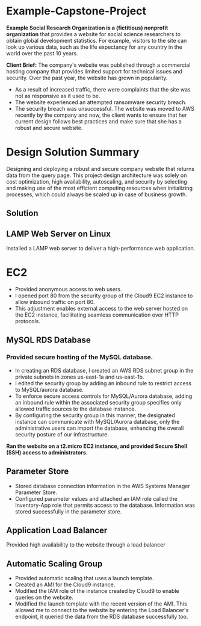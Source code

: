 # Example-Capstone-Project

**Example Social Research Organization is a (fictitious) nonprofit organization** that provides a website for social science researchers to obtain global development statistics. For example, visitors to the site can look up various data, such as the life expectancy for any country in the world over the past 10 years.

**Client Brief:** The company's website was published through a commercial hosting company that provides limited support for technical issues and security. Over the past year, the website has grown in popularity. 
- As a result of increased traffic, there were complaints that the site was not as responsive as it used to be.
- The website experienced an attempted ransomware security breach.
- The security breach was unsuccessful.
The website was moved to AWS recently by the company and now, the client wants to ensure that her current design follows best practices and make sure that she has a robust and secure website.


# Design Solution Summary

Designing and deploying a robust and secure company website that returns data from the query page. This project design architecture was solely on cost optimization, high availability, autoscaling, and security by selecting and making use of the most efficient computing resources when initializing processes, which could always be scaled up in case of business growth.

## Solution

## LAMP Web Server on Linux
Installed a LAMP web server to deliver a high-performance web application.

# EC2

- Provided anonymous access to web users.
- I opened port 80 from the security group of the Cloud9 EC2 instance to allow inbound traffic on port 80.
- This adjustment enables external access to the web server hosted on the EC2 instance, facilitating seamless communication over HTTP protocols.

## MySQL RDS Database

### Provided secure hosting of the MySQL database. 

- In creating an RDS database, I created an AWS RDS subnet group in the private subnets in zones us-east-1a and us-east-1b.
- I edited the security group by adding an inbound rule to restrict access to MySQL/aurora database.
- To enforce secure access controls for MySQL/Aurora database, adding an inbound rule within the associated security group specifies only allowed traffic sources to the database instance.
- By configuring the security group in this manner, the designated instance can communicate with MySQL/Aurora database, only the administrative users can import the database, enhancing the overall security posture of our infrastructure.

**Ran the website on a t2.micro EC2 instance, and provided Secure Shell (SSH) access to administrators.**

## Parameter Store

- Stored database connection information in the AWS Systems Manager Parameter Store.
- Configured parameter values and attached an IAM role called the Inventory-App role that permits access to the database. Information was stored successfully in the parameter store.

## Application Load Balancer

Provided high availability to the website through a load balancer

## Automatic Scaling Group

- Provided automatic scaling that uses a launch template.
- Created an AMI for the Cloud9 instance.
- Modified the IAM role of the instance created by Cloud9 to enable queries on the website.
- Modified the launch template with the recent version of the AMI. This allowed me to connect to the website by entering the Load Balancer's endpoint, it queried the data from the RDS database successfully too.


